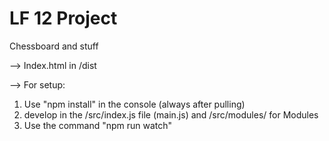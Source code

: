 # LF 12 Project

Chessboard and stuff

--> Index.html in /dist

--> For setup:
1. Use "npm install" in the console (always after pulling)
2. develop in the /src/index.js file (main.js) and /src/modules/ for Modules
3. Use the command "npm run watch"
